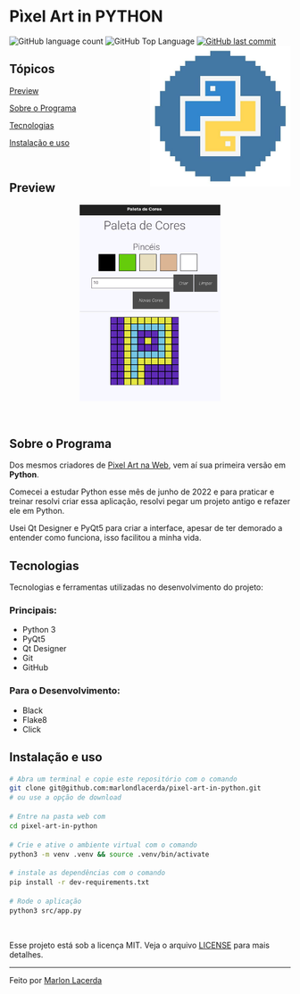 # Pìxel Art in PYTHON

<img alt="GitHub language count" src="https://img.shields.io/github/languages/count/marlondlacerda/pixel-art-in-python?color=6E40C9&style=flat-square">
  <img alt="GitHub Top Language" src="https://img.shields.io/github/languages/top/marlondlacerda/pixel-art-in-python?color=2b7489&style=flat-square">
  <a href="https://github.com/marlondlacerda/pixel-art-in-python/commits/main">
    <img alt="GitHub last commit" src="https://img.shields.io/github/last-commit/marlondlacerda/pixel-art-in-python?color=6E40C9&style=flat-square">
  </a>

<img align="right" src="public/img/pixelart_python.jpg" width="50%" alt="python in pixel art">

## Tópicos

[Preview](#preview)

[Sobre o Programa](#sobre-o-programa)

[Tecnologias](#tecnologias)

[Instalação e uso](#instalação-e-uso)

<br>

## Preview

<div align="center">
<img align="center" src="public/img/preview.png" width="50%" alt="Preview">
</div>
<br>


<br>

## Sobre o Programa

Dos mesmos criadores de [Pixel Art na Web](https://github.com/marlondlacerda/trybe-projetos/tree/main/fundamentals/bloco_5/pixel-art#readme), vem aí sua primeira versão em **Python**.

Comecei a estudar Python esse mês de junho de 2022 e para praticar e treinar resolvi criar essa aplicação, resolvi pegar um projeto antigo e refazer ele em Python.

Usei Qt Designer e PyQt5 para criar a interface, apesar de ter demorado a entender como funciona, isso facilitou a minha vida.

## Tecnologias

Tecnologias e ferramentas utilizadas no desenvolvimento do projeto:

### Principais:
- Python 3
- PyQt5
- Qt Designer
- Git
- GitHub

### Para o Desenvolvimento:
- Black
- Flake8
- Click

## Instalação e uso
```bash
# Abra um terminal e copie este repositório com o comando
git clone git@github.com:marlondlacerda/pixel-art-in-python.git
# ou use a opção de download

# Entre na pasta web com 
cd pixel-art-in-python

# Crie e ative o ambiente virtual com o comando
python3 -m venv .venv && source .venv/bin/activate

# instale as dependências com o comando
pip install -r dev-requirements.txt

# Rode o aplicação
python3 src/app.py
```

<br>

Esse projeto está sob a licença MIT. Veja o arquivo [LICENSE](/LICENSE) para mais detalhes.

---

Feito por [Marlon Lacerda](https://github.com/marlondlacerda)
